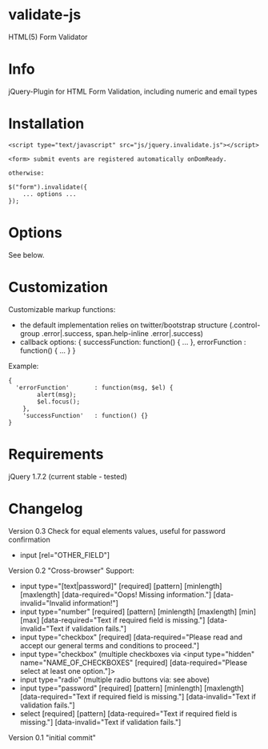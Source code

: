 validate-js
===========

HTML(5) Form Validator

Info
====
jQuery-Plugin for HTML Form Validation, including numeric and email types

Installation
===========
    <script type="text/javascript" src="js/jquery.invalidate.js"></script>
    
    <form> submit events are registered automatically onDomReady.
    
    otherwise:
    
    $("form").invalidate({
    	... options ...
    });
    
Options
=======
See below.

Customization
=============
Customizable markup functions:
 - the default implementation relies on twitter/bootstrap structure (.control-group .error|.success, span.help-inline .error|.success)
 - callback options: { successFunction: function() { ... }, errorFunction : function() { ... } }

Example:

    {
      'errorFunction'		: function(msg, $el) {
		    alert(msg);
		    $el.focus();
	    },
	    'successFunction'	: function() {}
    }

Requirements
============
jQuery 1.7.2 (current stable - tested)

Changelog
=========
Version 0.3
Check for equal elements values, useful for password confirmation
 - input [rel="OTHER_FIELD"]

Version 0.2
"Cross-browser" Support:
- input type="[text|password]" [required] [pattern] [minlength] [maxlength] [data-required="Oops! Missing information."] [data-invalid="Invalid information!"]
- input type="number" [required] [pattern] [minlength] [maxlength] [min] [max] [data-required="Text if required field is missing."] [data-invalid="Text if validation fails."]
- input type="checkbox" [required] [data-required="Please read and accept our general terms and conditions to proceed."]
- input type="checkbox" (multiple checkboxes via <input type="hidden" name="NAME_OF_CHECKBOXES" [required] [data-required="Please select at least one option."]>
- input type="radio" (multiple radio buttons via: see above)
- input type="password" [required] [pattern] [minlength] [maxlength] [data-required="Text if required field is missing."] [data-invalid="Text if validation fails."]
- select [required] [pattern] [data-required="Text if required field is missing."] [data-invalid="Text if validation fails."]

Version 0.1
"initial commit"